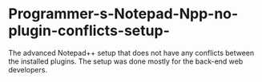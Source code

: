 # Programmer-s-Notepad-Npp-no-plugin-conflicts-setup-
The advanced Notepad++ setup that does not have any conflicts between the installed plugins. The setup was done mostly for the back-end web developers.
